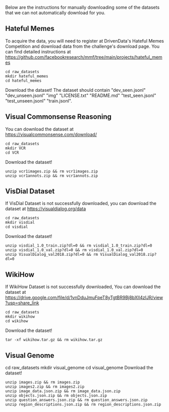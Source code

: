 Below are the instructions for manually downloading some of the datasets that we can not automatically download for you.
## Hateful Memes
To acquire the data, you will need to register at DrivenData's Hateful Memes Competition and download data from the challenge's download page. You can find detailed instructions at https://github.com/facebookresearch/mmf/tree/main/projects/hateful_memes
```
cd raw_datasets
mkdir hateful_memes
cd hateful_memes
```
Download the dataset! The dataset should contain "dev_seen.jsonl" "dev_unseen.jsonl" "img" "LICENSE.txt" "README.md" "test_seen.jsonl"  "test_unseen.jsonl" "train.jsonl". 


## Visual Commonsense Reasoning
You can download the dataset at https://visualcommonsense.com/download/
```
cd raw_datasets
mkdir VCR
cd VCR
```
Download the dataset!
```
unzip vcr1images.zip && rm vcr1images.zip
unzip vcr1annots.zip && rm vcr1annots.zip
```

## VisDial Dataset
If VisDial Dataset is not successfully downloaded, you can download the dataset at https://visualdialog.org/data
```
cd raw_datasets
mkdir visdial
cd visdial
```
Download the dataset!
```
unzip visdial_1.0_train.zip?dl=0 && rm visdial_1.0_train.zip?dl=0
unzip visdial_1.0_val.zip?dl=0 && rm visdial_1.0_val.zip?dl=0
unzip VisualDialog_val2018.zip?dl=0 && rm VisualDialog_val2018.zip?dl=0
```

## WikiHow
If WikiHow Dataset is not successfully downloaded, You can download the dataset at https://drive.google.com/file/d/1vnDduJmuFpeT8yTgtBR9Bj8bXlI4zIJR/view?usp=share_link
```
cd raw_datasets
mkdir wikihow
cd wikihow
```
Download the dataset!
```
tar -xf wikihow.tar.gz && rm wikihow.tar.gz
```
## Visual Genome
cd raw_datasets
mkdir visual_genome
cd visual_genome
Download the dataset!
```
unzip images.zip && rm images.zip
unzip images2.zip && rm images2.zip
unzip image_data.json.zip && rm image_data.json.zip
unzip objects.json.zip && rm objects.json.zip
unzip question_answers.json.zip && rm question_answers.json.zip
unzip region_descriptions.json.zip && rm region_descriptions.json.zip
```
